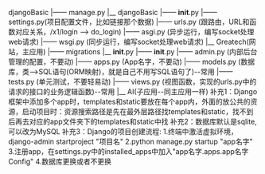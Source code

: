 djangoBasic
    |—— manage.py
    |__ djangoBasic
        |—— __init__.py
        |—— settings.py(项目配置文件，比如链接那个数据)
        |—— urls.py (跟路由，URL和函数对应关系，/x1/login  -->  do_login)
        |—— asgi.py (异步运行，编写socket处理web请求)
        |—— wsgi.py (同步运行，编写socket处理web请求)
    |__ Greatech(网站，主应用)
        |—— migrations
            |__ __init__.py
        |—— __init__.py
        |—— admin.py (内部后台管理的配置，不要动)
        |—— apps.py (App名字，不要动)
        |—— models.py (数据库，类-->SQL语句(ORM映射)，就是自己不用写SQL语句了)--常用
        |—— tests.py (单元测试，不要轻易动)
        |—— views.py (视图函数，实现的urls.py中的请求的接口的业务逻辑函数)--常用
    |__ AI(子应用--同主应用一样)
补充1：Django框架中添加多个app时，templates和static要放在每个app内，外面的放公共的资源，启动项目时：资源搜索路径是先在最外层路径找templates和static，找不到后再去对应的app文件夹下的templates和static中找
补充2：数据库默认是sqlite,可以改为MySQL
补充3：Django的项目创建流程:
        1.终端中激活虚拟环境，django-admin startproject "项目名"
        2.python manage.py startup "app名字"
        3.注册app，在settings.py中的installed_apps中加入"app名字.apps.app名字Config"
        4.数据库更换或者不更换